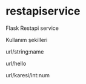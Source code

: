 # restapiservice
Flask Restapi service

Kullanım şekilleri

url/string:name

url/hello

url/karesi/int:num
